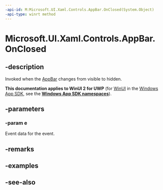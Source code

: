 ```yaml
---
-api-id: M:Microsoft.UI.Xaml.Controls.AppBar.OnClosed(System.Object)
-api-type: winrt method
---
```


<!-- Method syntax
virtual protected void OnClosed(System.Object e)
-->

# Microsoft.UI.Xaml.Controls.AppBar.OnClosed

## -description
Invoked when the [AppBar](appbar.md) changes from visible to hidden.

**This documentation applies to WinUI 2 for UWP** (for [WinUI](/windows/apps/winui/winui3/) in the [Windows App SDK](/windows/apps/windows-app-sdk/), see the **[Windows App SDK namespaces](/windows/windows-app-sdk/api/winrt/)**).

## -parameters
### -param e
Event data for the event.

## -remarks

## -examples

## -see-also
